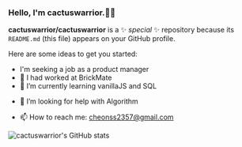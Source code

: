 ### Hello, I'm cactuswarrior.🌵🤠


**cactuswarrior/cactuswarrior** is a ✨ _special_ ✨ repository because its `README.md` (this file) appears on your GitHub profile.

Here are some ideas to get you started:
-  I'm seeking a job as a product manager
- 🔭 I had worked at BrickMate
- 🌱 I’m currently learning vanillaJS and SQL
<!-- - 👯 I’m looking to collaborate on ... -->
- 🤔 I’m looking for help with Algorithm
<!-- - 💬 Ask me about ... -->
- 📫 How to reach me: cheonss2357@gmail.com
<!-- - 😄 Pronouns: ... -->
<!-- - ⚡ Fun fact: ... -->

![cactuswarrior's GitHub stats](https://github-readme-stats.vercel.app/api?username=cactuswarrior&show_icons=true&theme=cobalt)  

<!-- [![Solved.ac Profile](http://mazassumnida.wtf/api/generate_badge?boj=cactuswarrior)](https://solved.ac/cactuswarrior) -->
